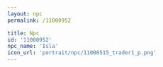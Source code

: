 ```yaml
---
layout: npc
permalink: /11000952

title: Npc
id: '11000952'
npc_name: 'Isla'
icon_url: 'portrait/npc/11000515_trader1_p.png'
---
```

